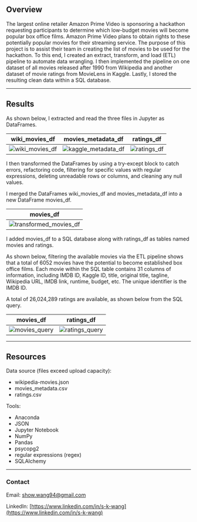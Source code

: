 ## Overview
The largest online retailer Amazon Prime Video is sponsoring a hackathon requesting participants to determine which low-budget movies will become popular box office films. Amazon Prime Video plans to obtain rights to these potentially popular movies for their streaming service. The purpose of this project is to assist their team in creating the list of movies to be used for the hackathon. To this end, I created an extract, transform, and load (ETL) pipeline to automate data wrangling. I then implemented the pipeline on one dataset of all movies released after 1990 from Wikipedia and another dataset of movie ratings from MovieLens in Kaggle. Lastly, I stored the resulting clean data within a SQL database.

---

## Results
As shown below, I extracted and read the three files in Jupyter as DataFrames.

| wiki_movies_df | movies_metadata_df | ratings_df |
| :---: | :---: | :---: |
| ![wiki_movies_df](https://user-images.githubusercontent.com/96349090/198216496-d4a1db57-5291-4c5d-b1e6-3eada3221aa3.png) |  ![kaggle_metadata_df](https://user-images.githubusercontent.com/96349090/198216534-8e05ea76-9e68-42f3-9c3d-d8deb0d484df.png) | ![ratings_df](https://user-images.githubusercontent.com/96349090/198216572-e8f7068b-ce8f-47ee-b671-4a1b2ca7dbba.png) |

I then transformed the DataFrames by using a try-except block to catch errors, refactoring code, filtering for specific values with regular expressions, deleting unreadable rows or columns, and cleaning any null values.

I merged the DataFrames wiki_movies_df and movies_metadata_df into a new DataFrame movies_df.

| movies_df |
| :---: |
| ![transformed_movies_df](https://user-images.githubusercontent.com/96349090/204075400-cbc10833-4b95-4d21-9005-fa6230f52b48.png) |

I added movies_df to a SQL database along with ratings_df as tables named movies and ratings.

As shown below, filtering the available movies via the ETL pipeline shows that a total of 6052 movies have the potential to become established box office films. Each movie within the SQL table contains 31 columns of information, including IMDB ID, Kaggle ID, title, original title, tagline, Wikipedia URL, IMDB link, runtime, budget, etc. The unique identifier is the IMDB ID.

A total of 26,024,289 ratings are available, as shown below from the SQL query.

| movies_df | ratings_df |
| :---: | :---: |
| ![movies_query](https://user-images.githubusercontent.com/96349090/195522131-0b5cad0e-85c5-45bf-bd22-c07bbd0fbfe0.png) | ![ratings_query](https://user-images.githubusercontent.com/96349090/195522238-f3900f70-5023-4446-8db9-f9ded8449306.png) |

---

## Resources
Data source (files exceed upload capacity):

  - wikipedia-movies.json
  - movies_metadata.csv
  - ratings.csv

Tools:

  - Anaconda
  - JSON
  - Jupyter Notebook
  - NumPy
  - Pandas
  - psycopg2
  - regular expressions (regex)
  - SQLAlchemy

---

### Contact

Email: show.wang94@gmail.com

LinkedIn: [https://www.linkedin.com/in/s-k-wang](https://www.linkedin.com/in/s-k-wang)
